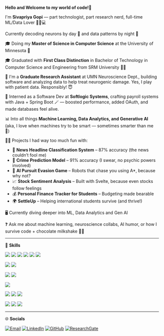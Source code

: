
**Hello and Welcome to my world of code!👋**

I'm **Sivapriya Gopi** — part technologist, part research nerd, full-time ML/Data Lover  🧙‍♀️💻  

Currently decoding neurons by day 🧠 and data patterns by night 🌙

🎓 Doing my **Master of Science in Computer Science** at the University of Minnesota 🏫 

🎓 Graduated with **First Class Distinction** in Bachelor of Technology in Computer Science and Engineering from SRM University 🧙‍♀️

🧠 I'm a **Graduate Research Assistant** at UMN Neuroscience Dept., building software and analyzing data to help treat neurogenic damage. Yes, I play with patient data. Responsibly! 😇

🚀 Interned as a Software Dev at **Softlogic Systems**, crafting payroll systems with Java + Spring Boot 🪄 — boosted performance, added OAuth, and made databases feel alive.

📊 Into all things **Machine Learning, Data Analytics, and Generative AI** (aka, I love when machines try to be smart — sometimes smarter than me 👀)

👩‍💻 Projects I had way too much fun with:
- 📰 **News Headline Classification System** – 87% accuracy (the news couldn’t fool me)
- 🧠 **Crime Prediction Model** – 91% accuracy (I swear, no psychic powers involved)
- 🤖 **AI Pursuit Evasion Game** – Robots that chase you using A*, because why not?
- 📈 **Stock Sentiment Analysis** – Built with Svelte, because even stocks follow feelings
- 💰 **Personal Finance Tracker for Students** – Budgeting made bearable
- 🌍 **SettleUp** – Helping international students survive (and thrive!)

🖥 Currently diving deeper into ML, Data Analytics and Gen AI

❓ Ask me about machine learning, neuroscience collabs, AI humor, or how I survive code + chocolate milkshake 🥤✅

---
🚀 **Skills**
<p align="left"> <img src="https://img.shields.io/badge/Python-3776AB?style=flat&logo=python&logoColor=white" /> <img src="https://img.shields.io/badge/SQL-003B57?style=flat&logo=postgresql&logoColor=white" /> <img src="https://img.shields.io/badge/Java-007396?style=flat&logo=java&logoColor=white" /> <img src="https://img.shields.io/badge/MATLAB-0076A8?style=flat&logo=mathworks&logoColor=white" /> <img src="https://img.shields.io/badge/HTML5-E34F26?style=flat&logo=html5&logoColor=white" /> <img src="https://img.shields.io/badge/C++-00599C?style=flat&logo=cplusplus&logoColor=white" /> </p> <p align="left"> <img src="https://img.shields.io/badge/Power%20BI-F2C811?style=flat&logo=powerbi&logoColor=black" /> <img src="https://img.shields.io/badge/Figma-F24E1E?style=flat&logo=figma&logoColor=white" /> </p> <p align="left"> <img src="https://img.shields.io/badge/PyTorch-EE4C2C?style=flat&logo=pytorch&logoColor=white" /> <img src="https://img.shields.io/badge/TensorFlow-FF6F00?style=flat&logo=tensorflow&logoColor=white" /> </p> <p align="left"> <img src="https://img.shields.io/badge/Svelte-FF3E00?style=flat&logo=svelte&logoColor=white" /> </p> <p align="left"> <img src="https://img.shields.io/badge/Microsoft%20Office-D83B01?style=flat&logo=microsoft-office&logoColor=white" /> <img src="https://img.shields.io/badge/Eclipse%20IDE-2C2255?style=flat&logo=eclipse-ide&logoColor=white" /> <img src="https://img.shields.io/badge/MATLAB-0076A8?style=flat&logo=mathworks&logoColor=white" /> </p> <p align="left"> <img src="https://img.shields.io/badge/Windows-0078D6?style=flat&logo=windows&logoColor=white" /> <img src="https://img.shields.io/badge/macOS-000000?style=flat&logo=apple&logoColor=white" /> <img src="https://img.shields.io/badge/Linux-FCC624?style=flat&logo=linux&logoColor=black" /> </p>

---
🌐 **Socials**
<p align="left"> <a href="mailto:gopi0011@umn.edu"><img src="https://img.shields.io/badge/Gmail-D14836?style=flat&logo=gmail&logoColor=white" alt="Email" /></a> <a href="https://www.linkedin.com/in/sivapriya-gopi-gradstudent/"><img src="https://img.shields.io/badge/LinkedIn-0077B5?style=flat&logo=linkedin&logoColor=white" alt="LinkedIn" /></a> <a href="https://github.com/Sivapriya27"><img src="https://img.shields.io/badge/GitHub-100000?style=flat&logo=github&logoColor=white" alt="GitHub" /></a> <a href="https://www.researchgate.net/profile/Sivapriya-Gopi"><img src="https://img.shields.io/badge/ResearchGate-00CCBB?style=flat&logo=researchgate&logoColor=white" alt="ResearchGate" /></a> </p>
